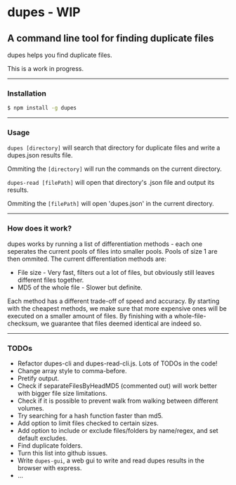 # dupes - WIP
## A command line tool for finding duplicate files
dupes helps you find duplicate files.

This is a work in progress.

* * *
### Installation
```bash
$ npm install -g dupes
```
* * *
### Usage
`dupes [directory]` will search that directory for duplicate files and write a dupes.json results file.

Ommiting the `[directory]` will run the commands on the current directory.

`dupes-read [filePath]` will open that directory's .json file and output its results.

Ommiting the `[filePath]` will open 'dupes.json' in the current directory.

* * *
### How does it work?
dupes works by running a list of differentiation methods - each one seperates the current pools of files into smaller pools. Pools of size 1 are then ommited. The current differentiation methods are:

* File size - Very fast, filters out a lot of files, but obviously still leaves different files together.
* MD5 of the whole file - Slower but definite.

Each method has a different trade-off of speed and accuracy. By starting with the cheapest methods, we make sure that more expensive ones will be executed on a smaller amount of files. By finishing with a whole-file-checksum, we guarantee that files deemed identical are indeed so.

* * *
### TODOs

* Refactor dupes-cli and dupes-read-cli.js. Lots of TODOs in the code!
* Change array style to comma-before.
* Pretify output.
* Check if separateFilesByHeadMD5 (commented out) will work better with bigger file size limitations.
* Check if it is possible to prevent walk from walking between different volumes.
* Try searching for a hash function faster than md5.
* Add option to limit files checked to certain sizes.
* Add option to include or exclude files/folders by name/regex, and set default excludes.
* Find duplicate folders.
* Turn this list into github issues.
* Write `dupes-gui`, a web gui to write and read dupes results in the browser with express.
* ...
